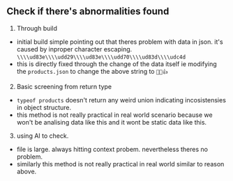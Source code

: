 ## Check if there's abnormalities found

1. Through build

- initial build simple pointing out that theres problem with data in json. it's caused by inproper character escaping. `\\\\ud83e\\\\udd29\\\\ud83e\\\\udd70\\\\ud83d\\\\udc4d`
- this is directly fixed through the change of the data itself ie modifying the `products.json` to change the above string to `🤩🥰👍`

2. Basic screening from return type

- `typeof products` doesn't return any weird union indicating incosistensies in object structure.
- this method is not really practical in real world scenario because we won't be analising data like this and it wont be static data like this.

3. using AI to check.

- file is large. always hitting context probem. nevertheless theres no problem.
- similarly this method is not really practical in real world similar to reason above.
